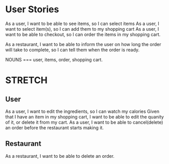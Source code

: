 # User Stories

As a user, I want to be able to see items, so I can select items
As a user, I want to select item(s), so I can add them to my shopping cart
As a user, I want to be able to checkout, so I can order the items in my shopping cart.

As a restaurant, I want to be able to inform the user on how long the order will take to complete, so I can tell them when the order is ready.

NOUNS === user, items, order, shopping cart.

# STRETCH

## User
As a user, I want to edit the ingredients, so I can watch my calories
Given that I have an item in my shopping cart, I want to be able to edit the quanity of it, or delete it from my cart.
As a user, I want to be able to cancel(delete) an order before the restaurant starts making it.

## Restaurant
As a restaurant, I want to be able to delete an order.
